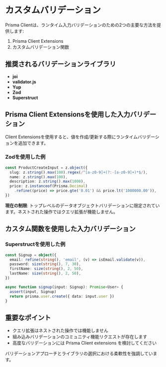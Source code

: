 # カスタムバリデーション

Prisma Clientは、ランタイム入力バリデーションのための2つの主要な方法を提供します:

1. Prisma Client Extensions
2. カスタムバリデーション関数

## 推奨されるバリデーションライブラリ

- **joi**
- **validator.js**
- **Yup**
- **Zod**
- **Superstruct**

## Prisma Client Extensionsを使用した入力バリデーション

Client Extensionsを使用すると、値を作成/更新する際にランタイムバリデーションを追加できます。

### Zodを使用した例

```typescript
const ProductCreateInput = z.object({
  slug: z.string().max(100).regex(/^[a-z0-9]+(?:-[a-z0-9]+)*$/),
  name: z.string().max(100),
  description: z.string().max(1000),
  price: z.instanceof(Prisma.Decimal)
    .refine((price) => price.gte('0.01') && price.lt('1000000.00')),
})
```

**現在の制限**: トップレベルのデータオブジェクトバリデーションに限定されています。ネストされた操作ではクエリ拡張が機能しません。

## カスタム関数を使用した入力バリデーション

### Superstructを使用した例

```typescript
const Signup = object({
  email: refine(string(), 'email', (v) => isEmail.validate(v)),
  password: size(string(), 7, 30),
  firstName: size(string(), 2, 50),
  lastName: size(string(), 2, 50),
})

async function signup(input: Signup): Promise<User> {
  assert(input, Signup)
  return prisma.user.create({ data: input.user })
}
```

## 重要なポイント

- クエリ拡張はネストされた操作では機能しません
- 組み込みバリデーションのコミュニティ機能リクエストが存在します
- 高度なバリデーションには Prisma Client extensions を検討してください

バリデーションアプローチとライブラリの選択における柔軟性を強調しています。
